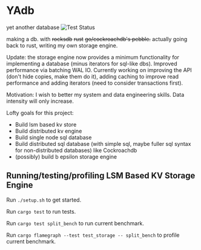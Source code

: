 # YAdb
yet another database ![Test Status](https://github.com/iJustErikk/yadb/actions/workflows/cargo-test.yml/badge.svg)

making a db. with ~~rocksdb~~ ~~rust~~ ~~go/cockroachdb's pebble.~~ actually going back to rust, writing my own storage engine.

Update: the storage engine now provides a minimum functionality for implementing a database (minus iterators for sql-like dbs). Improved performance via batching WAL IO. Currently working on improving the API (don't hide copies, make them do it), adding caching to improve read performance and adding iterators (need to consider transactions first).

Motivation: I wish to better my system and data engineering skills. Data intensity will only increase. 

Lofty goals for this project: 
- Build lsm based kv store
- Build distributed kv engine
- Build single node sql database
- Build distributed sql database (with simple sql, maybe fuller sql syntax for non-distributed databases) like Cockroachdb
- (possibly) build b epsilon storage engine

## Running/testing/profiling LSM Based KV Storage Engine

Run `./setup.sh` to get started.

Run `cargo test` to run tests.

Run `cargo test split_bench` to run current benchmark.

Run `cargo flamegraph --test test_storage -- split_bench` to profile current benchmark.
